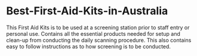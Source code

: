 # Best-First-Aid-Kits-in-Australia
 This First Aid Kits is to be used at a screening station prior to staff entry or personal use. Contains all the essential products needed for setup and clean-up from conducting the daily scanning procedure. This also contains easy to follow instructions as to how screening is to be conducted.
